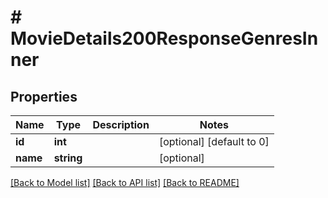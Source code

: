 # # MovieDetails200ResponseGenresInner

## Properties

Name | Type | Description | Notes
------------ | ------------- | ------------- | -------------
**id** | **int** |  | [optional] [default to 0]
**name** | **string** |  | [optional]

[[Back to Model list]](../../README.md#models) [[Back to API list]](../../README.md#endpoints) [[Back to README]](../../README.md)
